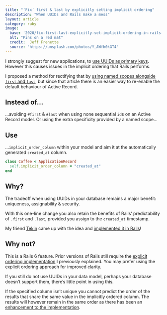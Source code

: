 ```yaml
---
title: "‘Fix’ first & last by explicitly setting implicit ordering"
description: "When UUIDs and Rails make a mess"
layout: article
category: ruby
image:
  base: '2020/fix-first-last-explicitly-set-implicit-ordering-in-rails-with-uuids'
  alt: "Pins on a red mat"
  credit:  Jeff Frenette
  source: "https://unsplash.com/photos/Y_AWfh0kGT4"
---
```


I strongly suggest for new applications, to [use UUIDs as primary keys](/ruby/choose-uuids-for-model-ids-in-rails). However this causes issues in the implicit ordering that Rails performs.

I proposed a method for rectifying that by [using named scopes alongside `first` and `last`](/ruby/first-and-last-may-not-mean-what-you-think), but since that article there is an easier way to re-enable the default behaviour of Active Record.


## Instead of...

...avoiding `#first` & `#last` when using none sequential `id`s on an Active Record model. Or using the extra specificity provided by a named scope...


## Use

...`implicit_order_column` within your model and aim it at the automatically generated `created_at` column.

```ruby
class Coffee < ApplicationRecord
  self.implicit_order_column = "created_at"
end
```


## Why?

The tradeoff when using UUIDs in your database remains a major benefit: uniqueness, assignability & security.

With this one-line change you also retain the benefits of Rails’ predictability of `.first` and `.last`, provided you assign to the `created_at` timestamp.

My friend [Tekin](https://tekin.co.uk) came up with the idea and [implemented it in Rails](https://github.com/rails/rails/pull/34480)!


## Why not?

This is a Rails 6 feature. Prior versions of Rails still require the [explicit ordering implementation](/ruby/first-and-last-may-not-mean-what-you-think) I previously explained. You may prefer using the explicit ordering approach for improved clarity.

If you still do not use UUIDs in your data model, perhaps your database doesn’t support them, there’s little point in using this.

If the specified column isn’t unique you cannot predict the order of the results that share the same value in the implicitly ordered column. The results will however remain in the same order as there has been an [enhancement to the implementation](https://github.com/rails/rails/pull/37626).
